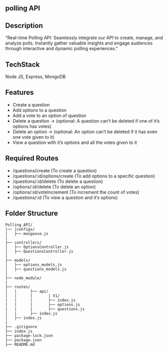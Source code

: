 ## polling API

## Description
"Real-time Polling API: Seamlessly integrate our API to create, manage, and analyze polls. Instantly gather valuable insights and engage audiences through interactive and dynamic polling experiences."

## TechStack
Node JS, Express, MongoDB


## Features
- Create a question
- Add options to a question
- Add a vote to an option of question
- Delete a question → (optional: A question can’t be deleted if one of it’s options has votes)
- Delete an option → (optional: An option can’t be deleted if it has even one vote given to it)
- View a question with it’s options and all the votes given to it

## Required Routes
- /questions/create (To create a question)
- /questions/:id/options/create (To add options to a specific question)
- /questions/:id/delete (To delete a question)
- /options/:id/delete (To delete an option)
- /options/:id/voteIncrement (To increment the count of votes)
- /questions/:id (To view a question and it’s options)

## Folder Structure
```
Polling_API/
|── |configs/
│   ├── mongoose.js
|   
├── controllers/
│   ├── OptionsController.js
│   ├── QuestionsController.js
|   
├── models/
│   ├── options_models.js
│   ├── questions_models.js
|   
├── node_module/
|
├── routes/
│   |      ├── api/
|   |      |       | V1/
|   |      |       ├── index.js
|   |      |       ├── options.js
|   |      |       ├── questions.js
│   |      ├── index.js
│   ├── index.js
|   
├── .gitignore
├── index.js
├── package-lock.json
├── package.json
├── README.md
